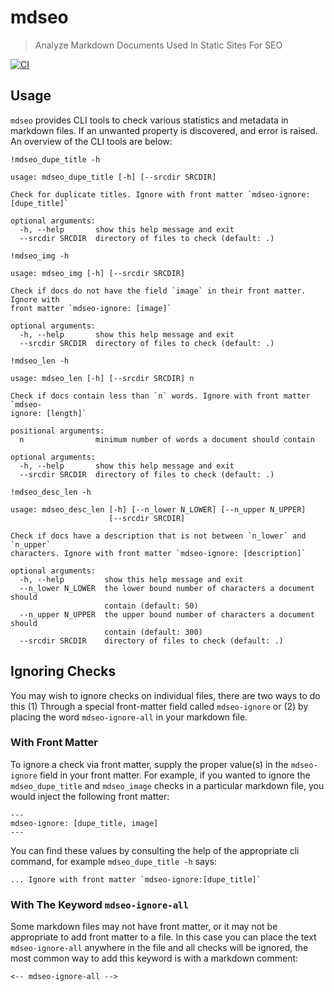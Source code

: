 # mdseo
> Analyze Markdown Documents Used In Static Sites For SEO


[![CI](https://github.com/outerbounds/mdseo/actions/workflows/main.yml/badge.svg)](https://github.com/outerbounds/mdseo/actions/workflows/main.yml)

## Usage

`mdseo` provides CLI tools to check various statistics and metadata in markdown files.  If an unwanted property is discovered, and error is raised.  An overview of the CLI tools are below:

```
!mdseo_dupe_title -h
```

    usage: mdseo_dupe_title [-h] [--srcdir SRCDIR]
    
    Check for duplicate titles. Ignore with front matter `mdseo-ignore:
    [dupe_title]`
    
    optional arguments:
      -h, --help       show this help message and exit
      --srcdir SRCDIR  directory of files to check (default: .)


```
!mdseo_img -h
```

    usage: mdseo_img [-h] [--srcdir SRCDIR]
    
    Check if docs do not have the field `image` in their front matter. Ignore with
    front matter `mdseo-ignore: [image]`
    
    optional arguments:
      -h, --help       show this help message and exit
      --srcdir SRCDIR  directory of files to check (default: .)


```
!mdseo_len -h
```

    usage: mdseo_len [-h] [--srcdir SRCDIR] n
    
    Check if docs contain less than `n` words. Ignore with front matter `mdseo-
    ignore: [length]`
    
    positional arguments:
      n                minimum number of words a document should contain
    
    optional arguments:
      -h, --help       show this help message and exit
      --srcdir SRCDIR  directory of files to check (default: .)


```
!mdseo_desc_len -h
```

    usage: mdseo_desc_len [-h] [--n_lower N_LOWER] [--n_upper N_UPPER]
                          [--srcdir SRCDIR]
    
    Check if docs have a description that is not between `n_lower` and `n_upper`
    characters. Ignore with front matter `mdseo-ignore: [description]`
    
    optional arguments:
      -h, --help         show this help message and exit
      --n_lower N_LOWER  the lower bound number of characters a document should
                         contain (default: 50)
      --n_upper N_UPPER  the upper bound number of characters a document should
                         contain (default: 300)
      --srcdir SRCDIR    directory of files to check (default: .)


## Ignoring Checks

You may wish to ignore checks on individual files, there are two ways to do this (1) Through a special front-matter field called `mdseo-ignore` or (2) by placing the word `mdseo-ignore-all` in your markdown file.

### With Front Matter

To ignore a check via front matter, supply the proper value(s) in the `mdseo-ignore` field in your front matter.  For example, if you wanted to ignore the `mdseo_dupe_title` and `mdseo_image` checks in a particular markdown file, you would inject the following front matter:

```
---
mdseo-ignore: [dupe_title, image]
---
```

You can find these values by consulting the help of the appropriate cli command, for example `mdseo_dupe_title -h` says:

```
... Ignore with front matter `mdseo-ignore:[dupe_title]`
```

### With The Keyword `mdseo-ignore-all`

Some markdown files may not have front matter, or it may not be appropriate to add front matter to a file.  In this case you can place the text `mdseo-ignore-all` anywhere in the file and all checks will be ignored, the most common way to add this keyword is with a markdown comment:

```
<-- mdseo-ignore-all -->
```

